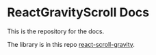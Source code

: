 # ReactGravityScroll Docs

This is the repository for the docs.

The library is in this repo [react-scroll-gravity](https://github.com/marcoripa96/react-scroll-gravity).
